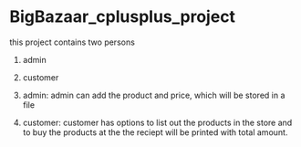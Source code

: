 # BigBazaar_cplusplus_project

this project contains two persons
1) admin
2) customer

1) admin:
admin can add the product and price, which will be stored in a file

2) customer:
customer has options to list out the products in the store and to buy the products
at the the reciept will be printed with total amount.
